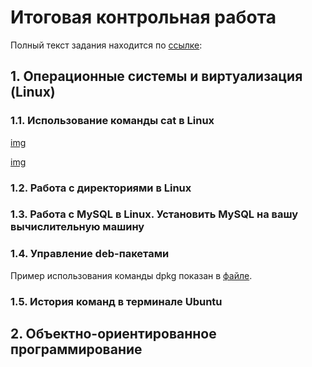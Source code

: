 # Итоговая контрольная работа #

Полный текст задания находится по [ссылке](/Итоговая%20контрольная%20работа.pdf):

## 1. Операционные системы и виртуализация (Linux) ##

### 1.1. Использование команды cat в Linux ###

[img](/img/lin1.jpg)

[img](/img/lin2.jpg)


### 1.2. Работа с директориями в Linux ###

### 1.3. Работа с MySQL в Linux. Установить MySQL на вашу вычислительную машину  ###

### 1.4. Управление deb-пакетами ###

Пример использования команды dpkg показан в [файле](/Linux/dpkg.pdf).

### 1.5. История команд в терминале Ubuntu ###

## 2. Объектно-ориентированное программирование ##
